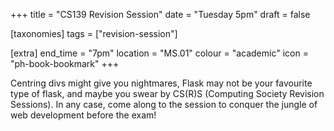 +++
title = "CS139 Revision Session"
date = "Tuesday 5pm"
draft = false

[taxonomies]
tags = ["revision-session"]

[extra]
end_time = "7pm"
location = "MS.01"
colour = "academic"
icon = "ph-book-bookmark"
+++

Centring divs might give you nightmares, Flask may not be your favourite type of flask, and maybe you swear by CS(R)S (Computing Society Revision Sessions). In any case, come along to the session to conquer the jungle of web development before the exam!